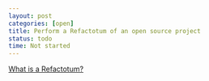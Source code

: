```yaml
---
layout: post
categories: [open]
title: Perform a Refactotum of an open source project
status: todo
time: Not started
---
```


[What is a Refactotum?](http://thinkrelevance.com/blog/2007/04/03/twir.html)
